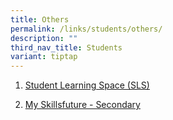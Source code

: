 ```yaml
---
title: Others
permalink: /links/students/others/
description: ""
third_nav_title: Students
variant: tiptap
---
```

<ol>
<li>
<p><a href="https://vle.learning.moe.edu.sg/login" rel="noopener noreferrer nofollow" target="_blank">Student Learning Space (SLS)</a>
</p>
</li>
<li>
<p><a href="https://www.myskillsfuture.gov.sg/content/student/en/secondary.html" rel="noopener noreferrer nofollow" target="_blank">My Skillsfuture - Secondary</a>
</p>
</li>
</ol>
<p></p>